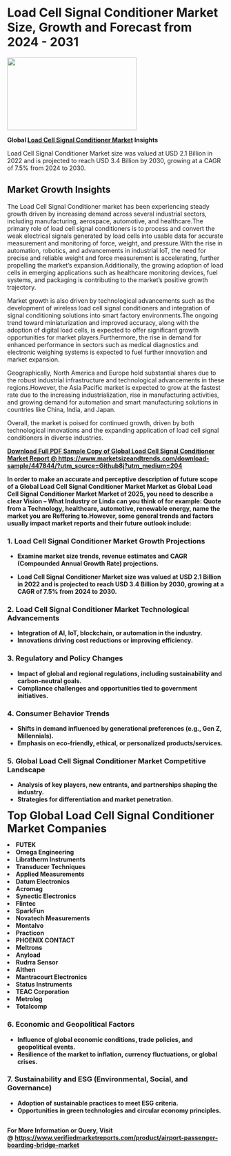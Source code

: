 <H1>Load Cell Signal Conditioner Market Size, Growth and Forecast from 2024 - 2031</H1><img class="aligncenter size-medium wp-image-584254" src="https://thirdeyenews.in/wp-content/uploads/2024/09/Global-Market-Research-300x168.jpeg" alt="" width="300" height="168" /><p><strong>Global&nbsp;<a href="https://www.marketsizeandtrends.com/download-sample/447844/?utm_source=Github8j?utm_medium=204">Load Cell Signal Conditioner Market</a> Insights</strong></p><p>Load Cell Signal Conditioner Market size was valued at USD 2.1 Billion in 2022 and is projected to reach USD 3.4 Billion by 2030, growing at a CAGR of 7.5% from 2024 to 2030.</p><p><h2>Market Growth Insights</h2> <p>The Load Cell Signal Conditioner market has been experiencing steady growth driven by increasing demand across several industrial sectors, including manufacturing, aerospace, automotive, and healthcare.The primary role of load cell signal conditioners is to process and convert the weak electrical signals generated by load cells into usable data for accurate measurement and monitoring of force, weight, and pressure.With the rise in automation, robotics, and advancements in industrial IoT, the need for precise and reliable weight and force measurement is accelerating, further propelling the market’s expansion.Additionally, the growing adoption of load cells in emerging applications such as healthcare monitoring devices, fuel systems, and packaging is contributing to the market’s positive growth trajectory.</p> <p><strong><a href="#"></a></strong></p> <p>Market growth is also driven by technological advancements such as the development of wireless load cell signal conditioners and integration of signal conditioning solutions into smart factory environments.The ongoing trend toward miniaturization and improved accuracy, along with the adoption of digital load cells, is expected to offer significant growth opportunities for market players.Furthermore, the rise in demand for enhanced performance in sectors such as medical diagnostics and electronic weighing systems is expected to fuel further innovation and market expansion.</p> <p>Geographically, North America and Europe hold substantial shares due to the robust industrial infrastructure and technological advancements in these regions.However, the Asia Pacific market is expected to grow at the fastest rate due to the increasing industrialization, rise in manufacturing activities, and growing demand for automation and smart manufacturing solutions in countries like China, India, and Japan.</p> <p>Overall, the market is poised for continued growth, driven by both technological innovations and the expanding application of load cell signal conditioners in diverse industries.</p> <p><strong><a href="#"></p><p><span class=""><strong>Download Full PDF Sample Copy of Global Load Cell Signal Conditioner Market Report</strong> @ <a href="https://www.marketsizeandtrends.com/download-sample/447844/?utm_source=Github8j?utm_medium=204" target="_blank">https://www.marketsizeandtrends.com/download-sample/447844/?utm_source=Github8j?utm_medium=204</a></span></p><p>In order to make an accurate and perceptive description of future scope of a Global&nbsp;Load Cell Signal Conditioner Market Market as Global&nbsp;Load Cell Signal Conditioner Market Market of 2025, you need to describe a clear Vision &ndash; What Industry or Linda can you think of for example: Quote from a Technology, healthcare, automotive, renewable energy, name the market you are Reffering to.However, some general trends and factors usually impact market reports and their future outlook include:</p><h3>1.&nbsp;<strong>Load Cell Signal Conditioner Market Growth Projections</strong></h3><ul><li>Examine market size trends, revenue estimates and CAGR (Compounded Annual Growth Rate) projections.</li><li><p>Load Cell Signal Conditioner Market size was valued at USD 2.1 Billion in 2022 and is projected to reach USD 3.4 Billion by 2030, growing at a CAGR of 7.5% from 2024 to 2030.</p></li></ul><h3>2.&nbsp;<strong>Load Cell Signal Conditioner Market Technological Advancements</strong></h3><ul><li>Integration of AI, IoT, blockchain, or automation in the industry.</li><li>Innovations driving cost reductions or improving efficiency.</li></ul><h3>3.&nbsp;<strong>Regulatory and Policy Changes</strong></h3><ul><li>Impact of global and regional regulations, including sustainability and carbon-neutral goals.</li><li>Compliance challenges and opportunities tied to government initiatives.</li></ul><h3>4.&nbsp;<strong>Consumer Behavior Trends</strong></h3><ul><li>Shifts in demand influenced by generational preferences (e.g., Gen Z, Millennials).</li><li>Emphasis on eco-friendly, ethical, or personalized products/services.</li></ul><h3>5.&nbsp;<strong>Global Load Cell Signal Conditioner Market Competitive Landscape</strong></h3><ul><li>Analysis of key players, new entrants, and partnerships shaping the industry.</li><li>Strategies for differentiation and market penetration.</li></ul><p data-pm-slice="1 1 []"><span style="color: inherit; font-family: inherit; font-size: 25px;">Top Global Load Cell Signal Conditioner Market Companies</span></p><div class="" data-test-id=""><p><li>FUTEK</li><li> Omega Engineering</li><li> Libratherm Instruments</li><li> Transducer Techniques</li><li> Applied Measurements</li><li> Datum Electronics</li><li> Acromag</li><li> Synectic Electronics</li><li> Flintec</li><li> SparkFun</li><li> Novatech Measurements</li><li> Montalvo</li><li> Practicon</li><li> PHOENIX CONTACT</li><li> Meltrons</li><li> Anyload</li><li> Rudrra Sensor</li><li> Althen</li><li> Mantracourt Electronics</li><li> Status Instruments</li><li> TEAC Corporation</li><li> Metrolog</li><li> Totalcomp</li></p></div><h3>6.&nbsp;<strong>Economic and Geopolitical Factors</strong></h3><ul><li>Influence of global economic conditions, trade policies, and geopolitical events.</li><li>Resilience of the market to inflation, currency fluctuations, or global crises.</li></ul><h3>7.&nbsp;<strong>Sustainability and ESG (Environmental, Social, and Governance)</strong></h3><ul><li>Adoption of sustainable practices to meet ESG criteria.</li><li>Opportunities in green technologies and circular economy principles.</li></ul><h2><strong style="font-size: 14px;">For More Information or Query, Visit @&nbsp;</strong><a style="background-color: #ffffff; font-size: 14px;" href="https://www.marketsizeandtrends.com/report/load-cell-signal-conditioner-market/" target="_blank">https://www.verifiedmarketreports.com/product/airport-passenger-boarding-bridge-market</a></h2>